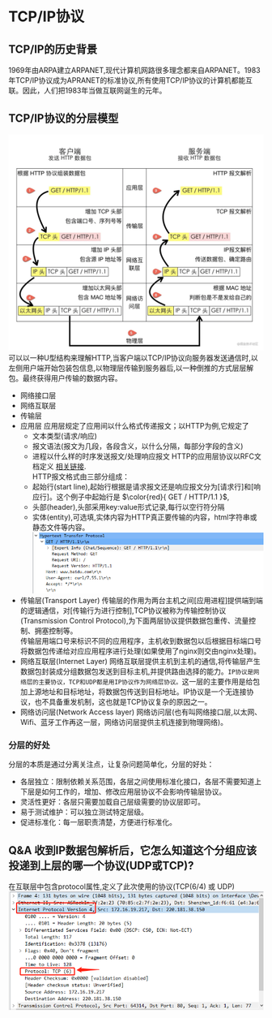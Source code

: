 # TCP/IP协议

## TCP/IP的历史背景
1969年由ARPA建立ARPANET,现代计算机网路很多理念都来自ARPANET。1983年TCP/IP协议成为APRANET的标准协议,所有使用TCP/IP协议的计算机都能互联。因此，人们把1983年当做互联网诞生的元年。

## TCP/IP协议的分层模型
![avatar](/img/1.jpg)
可以以一种U型结构来理解HTTP,当客户端以TCP/IP协议向服务器发送通信时,以左侧用户端开始包装包信息,以物理层传输到服务器后,以一种倒推的方式层层解包。最终获得用户传输的数据内容。
- 网络接口层
- 网络互联层
- 传输层
- 应用层
  应用层规定了应用间以什么格式传递报文；以HTTP为例,它规定了
  - 文本类型(请求/响应)
  - 报文语法(报文为几段，各段含义，以什么分隔，每部分字段的含义)
  - 进程以什么样的时序发送报文/处理响应报文
  HTTP的应用层协议以RFC文档定义 [相关链接](https://tools.ietf.org/html/rfc2616).   
  HTTP报文格式由三部分组成：
  - 起始行(start line),起始行根据是请求报文还是响应报文分为[请求行]和[响应行]。这个例子中起始行是 $\color{red}{ GET / HTTP/1.1 }$,
  - 头部(header),头部采用key:value形式记录,每行以空行符分隔
  - 实体(entity),可选填,实体内容为HTTP真正要传输的内容，html字符串或静态文件等内容。
  ![avatar](/img/2.png)
- 传输层(Transport Layer)
  传输层的作用为两台主机之间[应用进程]提供端到端的逻辑通信，对[传输行为进行控制],TCP协议被称为传输控制协议(Transmission Control Protocol),为下面两层协议提供数据包重传、流量控制、拥塞控制等。   
  传输层用端口号来标识不同的应用程序，主机收到数据包以后根据目标端口号将数据包传递给对应应用程序进行处理(如果使用了nginx则交由nginx处理)。
- 网络互联层(Internet Layer)
  网络互联层提供主机到主机的通信,将传输层产生数据包封装成分组数据包发送到目标主机,并提供路由选择的能力。`IP协议是网络层的主要协议，TCP和UDP都是用IP协议作为网络层协议。`这一层的主要作用是给包加上源地址和目标地址，将数据包传送到目标地址。IP协议是一个无连接协议，也不具备重发机制，这也就是TCP协议复杂的原因之一。
- 网络访问层(Network Access layer)
  网络访问层(也有叫网络接口层,以太网、Wifi、蓝牙工作再这一层，网络访问层提供主机连接到物理网络)。
### 分层的好处
分层的本质是通过分离关注点，让复杂问题简单化，分层的好处：
- 各层独立：限制依赖关系范围，各层之间使用标准化接口，各层不需要知道上下层是如何工作的，增加、修改应用层协议不会影响传输层协议。
- 灵活性更好：各层只需要加载自己层级需要的协议层即可。
- 易于测试维护：可以独立测试特定层级。
- 促进标准化：每一层职责清楚，方便进行标准化。


## Q&A 收到IP数据包解析后，它怎么知道这个分组应该投递到上层的哪一个协议(UDP或TCP)?
在互联层中包含protocol属性,定义了此次使用的协议(TCP(6/4) 或 UDP)
  ![avatar](/img/3.png)